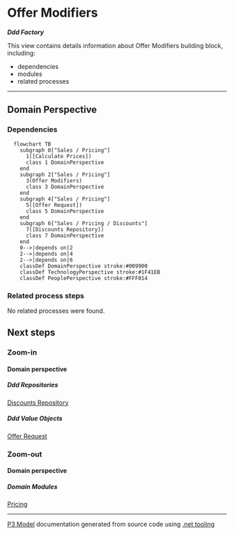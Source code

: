 ﻿
# Offer Modifiers

***Ddd Factory***  

This view contains details information about Offer Modifiers building block, including:
- dependencies
- modules
- related processes  

---



## Domain Perspective


### Dependencies

```mermaid
  flowchart TB
    subgraph 0["Sales / Pricing"]
      1([Calculate Prices])
      class 1 DomainPerspective
    end
    subgraph 2["Sales / Pricing"]
      3(Offer Modifiers)
      class 3 DomainPerspective
    end
    subgraph 4["Sales / Pricing"]
      5([Offer Request])
      class 5 DomainPerspective
    end
    subgraph 6["Sales / Pricing / Discounts"]
      7([Discounts Repository])
      class 7 DomainPerspective
    end
    0-->|depends on|2
    2-->|depends on|4
    2-->|depends on|6
    classDef DomainPerspective stroke:#009900
    classDef TechnologyPerspective stroke:#1F41EB
    classDef PeoplePerspective stroke:#FFF014
```

### Related process steps

No related processes were found.  

## Next steps


### Zoom-in


#### Domain perspective


##### Ddd Repositories

[Discounts Repository](Discounts/DiscountsRepository.md)  

##### Ddd Value Objects

[Offer Request](OfferRequest.md)  

### Zoom-out


#### Domain perspective


##### Domain Modules

[Pricing](Pricing.md)  

---

[P3 Model](https://github.com/P3-model/P3-model) documentation generated from source code using [.net tooling](https://github.com/P3-model/P3-model-dotnet)